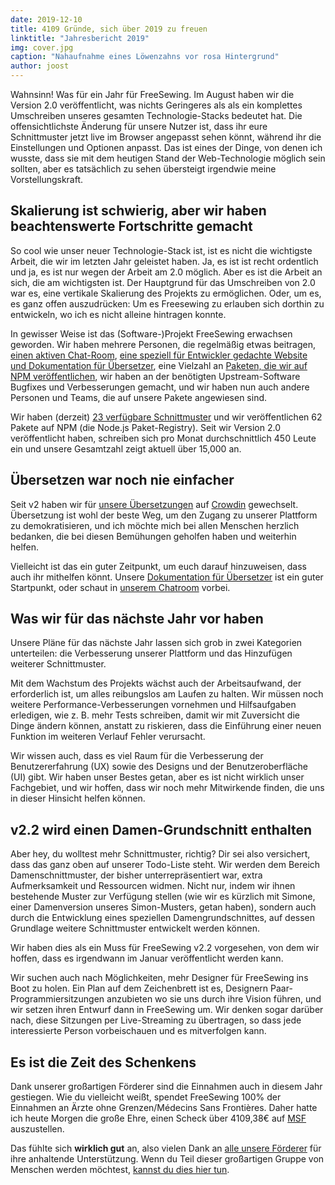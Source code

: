 ```yaml
---
date: 2019-12-10
title: 4109 Gründe, sich über 2019 zu freuen
linktitle: "Jahresbericht 2019"
img: cover.jpg
caption: "Nahaufnahme eines Löwenzahns vor rosa Hintergrund"
author: joost
---
```


Wahnsinn! Was für ein Jahr für FreeSewing. Im August haben wir die Version 2.0 veröffentlicht, was nichts Geringeres als als ein komplettes Umschreiben unseres gesamten Technologie-Stacks bedeutet hat. Die offensichtlichste Änderung für unsere Nutzer ist, dass ihr eure Schnittmuster jetzt live im Browser angepasst sehen könnt, während ihr die Einstellungen und Optionen anpasst. Das ist eines der Dinge, von denen ich wusste, dass sie mit dem heutigen Stand der Web-Technologie möglich sein sollten, aber es tatsächlich zu sehen übersteigt irgendwie meine Vorstellungskraft.

## Skalierung ist schwierig, aber wir haben beachtenswerte Fortschritte gemacht

So cool wie unser neuer Technologie-Stack ist, ist es nicht die wichtigste Arbeit, die wir im letzten Jahr geleistet haben. Ja, es ist ist recht ordentlich und ja, es ist nur wegen der Arbeit am 2.0 möglich. Aber es ist die Arbeit an sich, die am wichtigsten ist. Der Hauptgrund für das Umschreiben von 2.0 war es, eine vertikale Skalierung des Projekts zu ermöglichen. Oder, um es, es ganz offen auszudrücken: Um es Freesewing zu erlauben sich dorthin zu entwickeln, wo ich es nicht alleine hintragen konnte.

In gewisser Weise ist das (Software-)Projekt FreeSewing erwachsen geworden. Wir haben mehrere Personen, die regelmäßig etwas beitragen, [einen aktiven Chat-Room](https://chat.freesewing.org/), [eine speziell für Entwickler gedachte Website und Dokumentation für Übersetzer](https://freesewing.dev), eine Vielzahl an [Paketen, die wir auf NPM veröffentlichen](https://www.npmjs.com/search?q=keywords:freesewing), wir haben an der benötigten Upstream-Software Bugfixes und Verbesserungen gemacht, und wir haben nun auch andere Personen und Teams, die auf unsere Pakete angewiesen sind.

Wir haben (derzeit) [23 verfügbare Schnittmuster](/patterns/) und wir veröffentlichen 62 Pakete auf NPM (die Node.js Paket-Registry). Seit wir Version 2.0 veröffentlicht haben, schreiben sich pro Monat durchschnittlich 450 Leute ein und unsere Gesamtzahl zeigt aktuell über 15,000 an.

## Übersetzen war noch nie einfacher

Seit v2 haben wir für [unsere Übersetzungen](https://freesewing.dev/guides/translator/) auf [Crowdin](https://crowdin.com) gewechselt. Übersetzung ist wohl der beste Weg, um den Zugang zu unserer Plattform zu demokratisieren, und ich möchte mich bei allen Menschen herzlich bedanken, die bei diesen Bemühungen geholfen haben und weiterhin helfen.

Vielleicht ist das ein guter Zeitpunkt, um euch darauf hinzuweisen, dass auch ihr mithelfen könnt. Unsere [Dokumentation für Übersetzer](https://freesewing.dev/guides/translator/) ist ein guter Startpunkt, oder schaut in [unserem Chatroom](https://chat.freesewing.org/) vorbei.

## Was wir für das nächste Jahr vor haben

Unsere Pläne für das nächste Jahr lassen sich grob in zwei Kategorien unterteilen: die Verbesserung unserer Plattform und das Hinzufügen weiterer Schnittmuster.

Mit dem Wachstum des Projekts wächst auch der Arbeitsaufwand, der erforderlich ist, um alles reibungslos am Laufen zu halten. Wir müssen noch weitere Performance-Verbesserungen vornehmen und Hilfsaufgaben erledigen, wie z. B. mehr Tests schreiben, damit wir mit Zuversicht die Dinge ändern können, anstatt zu riskieren, dass die Einführung einer neuen Funktion im weiteren Verlauf Fehler verursacht.

Wir wissen auch, dass es viel Raum für die Verbesserung der Benutzererfahrung (UX) sowie des Designs und der Benutzeroberfläche (UI) gibt. Wir haben unser Bestes getan, aber es ist nicht wirklich unser Fachgebiet, und wir hoffen, dass wir noch mehr Mitwirkende finden, die uns in dieser Hinsicht helfen können.

## v2.2 wird einen Damen-Grundschnitt enthalten

Aber hey, du wolltest mehr Schnittmuster, richtig? Dir sei also versichert, dass das ganz oben auf unserer Todo-Liste steht. Wir werden dem Bereich Damenschnittmuster, der bisher unterrepräsentiert war, extra Aufmerksamkeit und Ressourcen widmen. Nicht nur, indem wir ihnen bestehende Muster zur Verfügung stellen (wie wir es kürzlich mit Simone, einer Damenversion unseres Simon-Musters, getan haben), sondern auch durch die Entwicklung eines speziellen Damengrundschnittes, auf dessen Grundlage weitere Schnittmuster entwickelt werden können.

Wir haben dies als ein Muss für FreeSewing v2.2 vorgesehen, von dem wir hoffen, dass es irgendwann im Januar veröffentlicht werden kann.

Wir suchen auch nach Möglichkeiten, mehr Designer für FreeSewing ins Boot zu holen. Ein Plan auf dem Zeichenbrett ist es, Designern Paar-Programmiersitzungen anzubieten wo sie uns durch ihre Vision führen, und wir setzen ihren Entwurf dann in FreeSewing um. Wir denken sogar darüber nach, diese Sitzungen per Live-Streaming zu übertragen, so dass jede interessierte Person vorbeischauen und es mitverfolgen kann.

## Es ist die Zeit des Schenkens

Dank unserer großartigen Förderer sind die Einnahmen auch in diesem Jahr gestiegen. Wie du vielleicht weißt, spendet FreeSewing 100% der Einnahmen an Ärzte ohne Grenzen/Médecins Sans Frontières. Daher hatte ich heute Morgen die große Ehre, einen Scheck über 4109,38€ auf [MSF](https://www.msf.org/) auszustellen.

Das fühlte sich **wirklich gut** an, also vielen Dank an [alle unsere Förderer](/patrons) für ihre anhaltende Unterstützung. Wenn du Teil dieser großartigen Gruppe von Menschen werden möchtest, [kannst du dies hier tun](/patrons/join).



